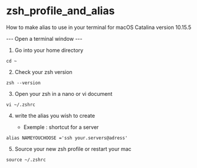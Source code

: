 # zsh_profile_and_alias

How to make alias to use in your terminal for macOS Catalina version 10.15.5


--- Open a terminal window --- 

1. Go into your home directory 

`cd ~`

2. Check your zsh version 

`zsh --version `

3. Open your zsh in a nano or vi document

`vi ~/.zshrc`


4. write the alias you wish to create 

    - Exemple : shortcut for a server 
    
 `alias NAMEYOUCHOOSE ='ssh your.servers@adress'`


5. Source your new zsh profile or restart your mac

`source ~/.zshrc`
